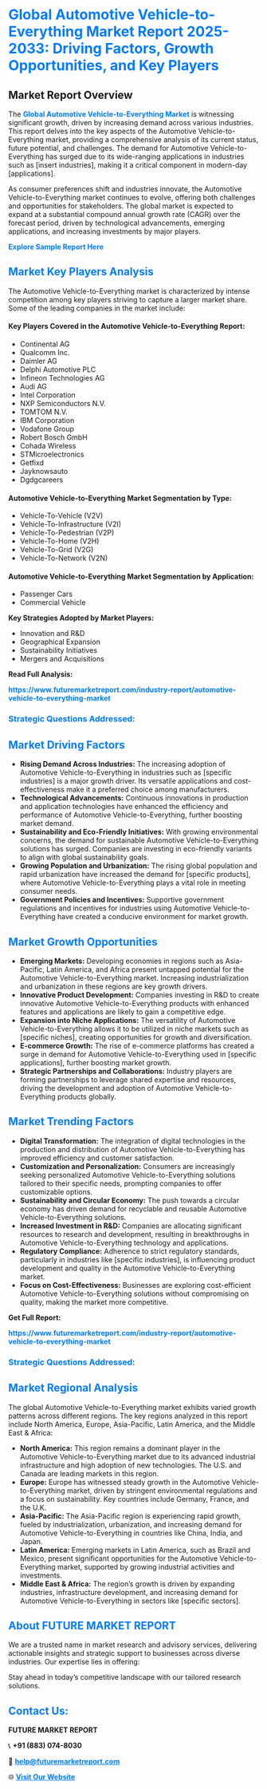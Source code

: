 <h1 style="color: #007BFF;">Global Automotive Vehicle-to-Everything Market Report 2025-2033: Driving Factors, Growth Opportunities, and Key Players</h1>

<section id="overview">
<h2>Market Report Overview</h2>
<p>The <a href="https://www.futuremarketreport.com/industry-report/automotive-vehicle-to-everything-market" style="color: #007BFF; text-decoration: none;"><strong>Global Automotive Vehicle-to-Everything Market</strong></a> is witnessing significant growth, driven by increasing demand across various industries. This report delves into the key aspects of the Automotive Vehicle-to-Everything market, providing a comprehensive analysis of its current status, future potential, and challenges. The demand for Automotive Vehicle-to-Everything has surged due to its wide-ranging applications in industries such as [insert industries], making it a critical component in modern-day [applications].</p>
<p>As consumer preferences shift and industries innovate, the Automotive Vehicle-to-Everything market continues to evolve, offering both challenges and opportunities for stakeholders. The global market is expected to expand at a substantial compound annual growth rate (CAGR) over the forecast period, driven by technological advancements, emerging applications, and increasing investments by major players.</p>
</section>

<section id="overview">
<p><a href="https://www.futuremarketreport.com/request-sample/reportId=60531" style="color: #007BFF; text-decoration: none;"><strong>Explore Sample Report Here</strong></a></p>
</section>

<section id="key-players">
<h2 style="color: #007BFF;">Market Key Players Analysis</h2>
<p>The Automotive Vehicle-to-Everything market is characterized by intense competition among key players striving to capture a larger market share. Some of the leading companies in the market include:</p>
<h4>Key Players Covered in the Automotive Vehicle-to-Everything Report:</h4>
<ul><li>Continental AG</li><li>Qualcomm Inc.</li><li>Daimler AG</li><li>Delphi Automotive PLC</li><li>Infineon Technologies AG</li><li>Audi AG</li><li>Intel Corporation</li><li>NXP Semiconductors N.V.</li><li>TOMTOM N.V.</li><li>IBM Corporation</li><li>Vodafone Group</li><li>Robert Bosch GmbH</li><li>Cohada Wireless</li><li>STMicroelectronics</li><li>Getfixd</li><li>Jayknowsauto</li><li>Dgdgcareers</li></ul>
<h4>Automotive Vehicle-to-Everything Market Segmentation by Type:</h4>
<ul><li>Vehicle-To-Vehicle (V2V)</li><li>Vehicle-To-Infrastructure (V2I)</li><li>Vehicle-To-Pedestrian (V2P)</li><li>Vehicle-To-Home (V2H)</li><li>Vehicle-To-Grid (V2G)</li><li>Vehicle-To-Network (V2N)</li></ul>

<h4>Automotive Vehicle-to-Everything Market Segmentation by Application:</h4>
<ul><li>Passenger Cars</li><li>Commercial Vehicle</li></ul>
<p><strong>Key Strategies Adopted by Market Players:</strong></p>
<ul>
<li>Innovation and R&D</li>
<li>Geographical Expansion</li>
<li>Sustainability Initiatives</li>
<li>Mergers and Acquisitions</li>
</ul>
</section>

<section>
<p><strong>Read Full Analysis: </strong></p><a href="https://www.futuremarketreport.com/industry-report/automotive-vehicle-to-everything-market" style="color: #007BFF; text-decoration: none;"><strong>https://www.futuremarketreport.com/industry-report/automotive-vehicle-to-everything-market</strong></a>
<h3 style="color: #007BFF;">Strategic Questions Addressed:</h3>
</section>

<section id="driving-factors">
<h2 style="color: #007BFF;">Market Driving Factors</h2>
<ul>
<li><strong>Rising Demand Across Industries:</strong> The increasing adoption of Automotive Vehicle-to-Everything in industries such as [specific industries] is a major growth driver. Its versatile applications and cost-effectiveness make it a preferred choice among manufacturers.</li>
<li><strong>Technological Advancements:</strong> Continuous innovations in production and application technologies have enhanced the efficiency and performance of Automotive Vehicle-to-Everything, further boosting market demand.</li>
<li><strong>Sustainability and Eco-Friendly Initiatives:</strong> With growing environmental concerns, the demand for sustainable Automotive Vehicle-to-Everything solutions has surged. Companies are investing in eco-friendly variants to align with global sustainability goals.</li>
<li><strong>Growing Population and Urbanization:</strong> The rising global population and rapid urbanization have increased the demand for [specific products], where Automotive Vehicle-to-Everything plays a vital role in meeting consumer needs.</li>
<li><strong>Government Policies and Incentives:</strong> Supportive government regulations and incentives for industries using Automotive Vehicle-to-Everything have created a conducive environment for market growth.</li>
</ul>
</section>

<section id="growth-opportunities">
<h2 style="color: #007BFF;">Market Growth Opportunities</h2>
<ul>
<li><strong>Emerging Markets:</strong> Developing economies in regions such as Asia-Pacific, Latin America, and Africa present untapped potential for the Automotive Vehicle-to-Everything market. Increasing industrialization and urbanization in these regions are key growth drivers.</li>
<li><strong>Innovative Product Development:</strong> Companies investing in R&D to create innovative Automotive Vehicle-to-Everything products with enhanced features and applications are likely to gain a competitive edge.</li>
<li><strong>Expansion into Niche Applications:</strong> The versatility of Automotive Vehicle-to-Everything allows it to be utilized in niche markets such as [specific niches], creating opportunities for growth and diversification.</li>
<li><strong>E-commerce Growth:</strong> The rise of e-commerce platforms has created a surge in demand for Automotive Vehicle-to-Everything used in [specific applications], further boosting market growth.</li>
<li><strong>Strategic Partnerships and Collaborations:</strong> Industry players are forming partnerships to leverage shared expertise and resources, driving the development and adoption of Automotive Vehicle-to-Everything products globally.</li>
</ul>
</section>

<section id="trending-factors">
<h2 style="color: #007BFF;">Market Trending Factors</h2>
<ul>
<li><strong>Digital Transformation:</strong> The integration of digital technologies in the production and distribution of Automotive Vehicle-to-Everything has improved efficiency and customer satisfaction.</li>
<li><strong>Customization and Personalization:</strong> Consumers are increasingly seeking personalized Automotive Vehicle-to-Everything solutions tailored to their specific needs, prompting companies to offer customizable options.</li>
<li><strong>Sustainability and Circular Economy:</strong> The push towards a circular economy has driven demand for recyclable and reusable Automotive Vehicle-to-Everything solutions.</li>
<li><strong>Increased Investment in R&D:</strong> Companies are allocating significant resources to research and development, resulting in breakthroughs in Automotive Vehicle-to-Everything technology and applications.</li>
<li><strong>Regulatory Compliance:</strong> Adherence to strict regulatory standards, particularly in industries like [specific industries], is influencing product development and quality in the Automotive Vehicle-to-Everything market.</li>
<li><strong>Focus on Cost-Effectiveness:</strong> Businesses are exploring cost-efficient Automotive Vehicle-to-Everything solutions without compromising on quality, making the market more competitive.</li>
</ul>
</section>

<section>
<p><strong>Get Full Report: </strong></p><a href="https://www.futuremarketreport.com/industry-report/automotive-vehicle-to-everything-market" style="color: #007BFF; text-decoration: none;"><strong>https://www.futuremarketreport.com/industry-report/automotive-vehicle-to-everything-market</strong></a>
<h3 style="color: #007BFF;">Strategic Questions Addressed:</h3>
</section>


<section id="regional-analysis">
<h2 style="color: #007BFF;">Market Regional Analysis</h2>
<p>The global Automotive Vehicle-to-Everything market exhibits varied growth patterns across different regions. The key regions analyzed in this report include North America, Europe, Asia-Pacific, Latin America, and the Middle East & Africa:</p>
<ul>
<li><strong>North America:</strong> This region remains a dominant player in the Automotive Vehicle-to-Everything market due to its advanced industrial infrastructure and high adoption of new technologies. The U.S. and Canada are leading markets in this region.</li>
<li><strong>Europe:</strong> Europe has witnessed steady growth in the Automotive Vehicle-to-Everything market, driven by stringent environmental regulations and a focus on sustainability. Key countries include Germany, France, and the U.K.</li>
<li><strong>Asia-Pacific:</strong> The Asia-Pacific region is experiencing rapid growth, fueled by industrialization, urbanization, and increasing demand for Automotive Vehicle-to-Everything in countries like China, India, and Japan.</li>
<li><strong>Latin America:</strong> Emerging markets in Latin America, such as Brazil and Mexico, present significant opportunities for the Automotive Vehicle-to-Everything market, supported by growing industrial activities and investments.</li>
<li><strong>Middle East & Africa:</strong> The region’s growth is driven by expanding industries, infrastructure development, and increasing demand for Automotive Vehicle-to-Everything in sectors like [specific sectors].</li>
</ul>
</section>

<footer>
<h2 style="color: #007BFF;">About FUTURE MARKET REPORT</h2>
<p>We are a trusted name in market research and advisory services, delivering actionable insights and strategic support to businesses across diverse industries. Our expertise lies in offering:</p>

<p>Stay ahead in today’s competitive landscape with our tailored research solutions.</p>

<h2 style="color: #007BFF;">Contact Us:</h2>
<p><strong>FUTURE MARKET REPORT</strong></p>
<p>📞 <strong>+91 (883) 074-8030</strong></p>
<p>📧 <strong><a href="mailto:help@futuremarketreport.com" style="color: #007BFF;">help@futuremarketreport.com</a></strong></p>
<p>🌐 <strong><a href="https://www.futuremarketreport.com/" style="color: #007BFF;">Visit Our Website</a></strong></p>
</footer>